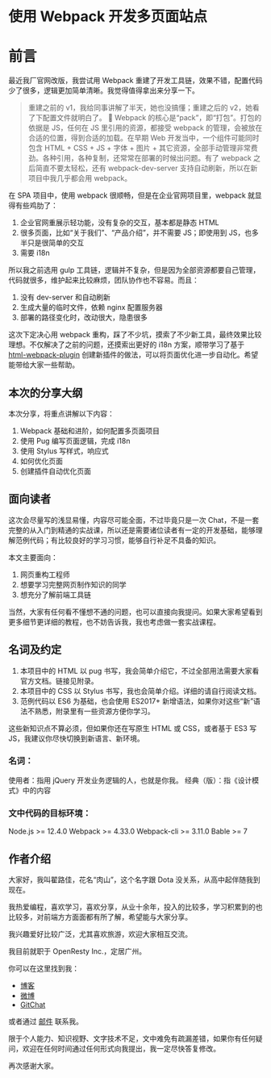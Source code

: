 使用 Webpack 开发多页面站点
========

前言
========

最近我厂官网改版，我尝试用 Webpack 重建了开发工具链，效果不错，配置代码少了很多，逻辑更加简单清晰。我觉得值得拿出来分享一下。

> 重建之前的 v1，我给同事讲解了半天，她也没搞懂；重建之后的 v2，她看了下配置文件就明白了。

Webpack 的核心是“pack”，即“打包”。打包的依据是 JS，任何在 JS 里引用的资源，都接受 webpack 的管理，会被放在合适的位置，得到合适的加载。在早期 Web 开发当中，一个组件可能同时包含 HTML + CSS + JS + 字体 + 图片 + 其它资源，全部手动管理非常费劲。各种引用，各种复制，还常常在部署的时候出问题。有了 webpack 之后简直不要太轻松，还有 webpack-dev-server 支持自动刷新，所以在新项目中我几乎都会用 webpack。

在 SPA 项目中，使用 webpack 很顺畅，但是在企业官网项目里，webpack 就显得有些鸡肋了：

1. 企业官网重展示轻功能，没有复杂的交互，基本都是静态 HTML
2. 很多页面，比如“关于我们”、“产品介绍”，并不需要 JS；即使用到 JS，也多半只是很简单的交互
3. 需要 i18n

所以我之前选用 gulp 工具链，逻辑并不复杂，但是因为全部资源都要自己管理，代码就很多，维护起来比较麻烦，团队协作也不容易。而且：

1. 没有 dev-server 和自动刷新
2. 生成大量的临时文件，依赖 nginx 配置服务器
3. 部署的路径变化时，改动很大，隐患很多

这次下定决心用 webpack 重构，踩了不少坑，摸索了不少新工具，最终效果比较理想。不仅解决了之前的问题，还摸索出更好的 i18n 方案，顺带学习了基于 [html-webpack-plugin](https://github.com/jantimon/html-webpack-plugin) 创建新插件的做法，可以将页面优化进一步自动化。希望能带给大家一些帮助。

本次的分享大纲
--------

本次分享，将重点讲解以下内容：

1. Webpack 基础和进阶，如何配置多页面项目
2. 使用 Pug 编写页面逻辑，完成 i18n
3. 使用 Stylus 写样式，响应式
4. 如何优化页面
5. 创建插件自动优化页面

面向读者
--------

这次会尽量写的浅显易懂，内容尽可能全面，不过毕竟只是一次 Chat，不是一套完整的从入门到精通的实战课，所以还是需要诸位读者有一定的开发基础，能够理解范例代码；有比较良好的学习习惯，能够自行补足不具备的知识。

本文主要面向：

1. 网页重构工程师
2. 想要学习完整网页制作知识的同学
3. 想充分了解前端工具链

当然，大家有任何看不懂想不通的问题，也可以直接向我提问。如果大家希望看到更多细节更详细的教程，也不妨告诉我，我也考虑做一套实战课程。

名词及约定
--------

1. 本项目中的 HTML 以 pug 书写，我会简单介绍它，不过全部用法需要大家看官方文档。链接见附录。
2. 本项目中的 CSS 以 Stylus 书写，我也会简单介绍。详细的请自行阅读文档。
3. 范例代码以 ES6 为基础，也会使用 ES2017+ 新增语法，如果你对这些“新”语法不熟悉，附录里有一些资源方便你学习。

这些新知识点不算必须，但如果你还在写原生 HTML 或 CSS，或者基于 ES3 写 JS，我建议你尽快切换到新语言、新环境。

### 名词：

使用者：指用 jQuery 开发业务逻辑的人，也就是你我。
经典（版）：指《设计模式》中的内容

### 文中代码的目标环境：

Node.js >= 12.4.0
Webpack >= 4.33.0
Webpack-cli >= 3.11.0
Bable >= 7


作者介绍
--------

大家好，我叫翟路佳，花名“肉山”，这个名字跟 Dota 没关系，从高中起伴随我到现在。

我热爱编程，喜欢学习，喜欢分享，从业十余年，投入的比较多，学习积累到的也比较多，对前端方方面面都有所了解，希望能与大家分享。

我兴趣爱好比较广泛，尤其喜欢旅游，欢迎大家相互交流。

我目前就职于 OpenResty Inc.，定居广州。

你可以在这里找到我：

* [博客](https://blog.meathill.com/)
* [微博](https://weibo.com/meathill)
* [GitChat](https://gitbook.cn/gitchat/author/593cb520ef8d9c2863173543)

或者通过 [邮件](mailto:meathill@gmail.com) 联系我。

限于个人能力、知识视野、文字技术不足，文中难免有疏漏差错，如果你有任何疑问，欢迎在任何时间通过任何形式向我提出，我一定尽快答复修改。

再次感谢大家。

